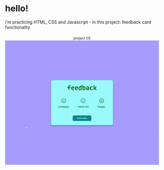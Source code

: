 # hello!

i'm practicing HTML, CSS and Javascript - in this project: 
feedback card functionality

<p align="center"> 
    <sub> project 05 </sub>
    <img src= "./img/gt-feedback.gif" />
</p>
